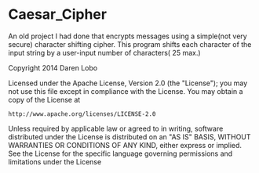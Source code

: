 # Caesar_Cipher
An old project I had done that encrypts messages using a simple(not very secure) character shifting cipher.
This program shifts each character of the input string by a user-input number of characters( 25 max.)


Copyright 2014 Daren Lobo

Licensed under the Apache License, Version 2.0 (the "License");
you may not use this file except in compliance with the License.
You may obtain a copy of the License at

    http://www.apache.org/licenses/LICENSE-2.0

Unless required by applicable law or agreed to in writing, software
distributed under the License is distributed on an "AS IS" BASIS,
WITHOUT WARRANTIES OR CONDITIONS OF ANY KIND, either express or implied.
See the License for the specific language governing permissions and
limitations under the License
